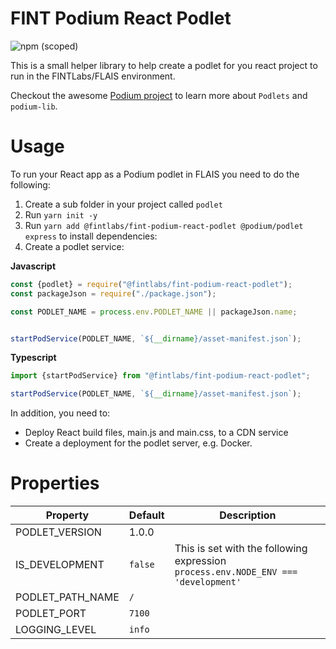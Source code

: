 # FINT Podium React Podlet

![npm (scoped)](https://img.shields.io/npm/v/@fintlabs/fint-podium-react-podlet)

This is a small helper library to help create a podlet for you react project to run in the FINTLabs/FLAIS environment.

Checkout the awesome [Podium project](https://podium-lib.io/docs/podium/conceptual_overview) to learn more
about `Podlets` and `podium-lib`.

# Usage

To run your React app as a Podium podlet in FLAIS you need to do the following:

1. Create a sub folder in your project called `podlet`
2. Run `yarn init -y`
3. Run `yarn add @fintlabs/fint-podium-react-podlet @podium/podlet express` to install dependencies:
4. Create a podlet service:

**Javascript**
```javascript
const {podlet} = require("@fintlabs/fint-podium-react-podlet");
const packageJson = require("./package.json");

const PODLET_NAME = process.env.PODLET_NAME || packageJson.name;


startPodService(PODLET_NAME, `${__dirname}/asset-manifest.json`);
```
**Typescript**
```ts
import {startPodService} from "@fintlabs/fint-podium-react-podlet";

startPodService(PODLET_NAME, `${__dirname}/asset-manifest.json`);
```

In addition, you need to:

* Deploy React build files, main.js and main.css, to a CDN service
* Create a deployment for the podlet server, e.g. Docker.

# Properties

| Property         | Default | Description                                                                        |
|------------------|---------|------------------------------------------------------------------------------------|
| PODLET_VERSION   | 1.0.0   |                                                                                    |
| IS_DEVELOPMENT   | `false` | This is set with the following expression `process.env.NODE_ENV === 'development'` |
| PODLET_PATH_NAME | `/`     |                                                                                    |
| PODLET_PORT      | `7100`  |                                                                                    |  
| LOGGING_LEVEL    | `info`  |                                                                                    |  
